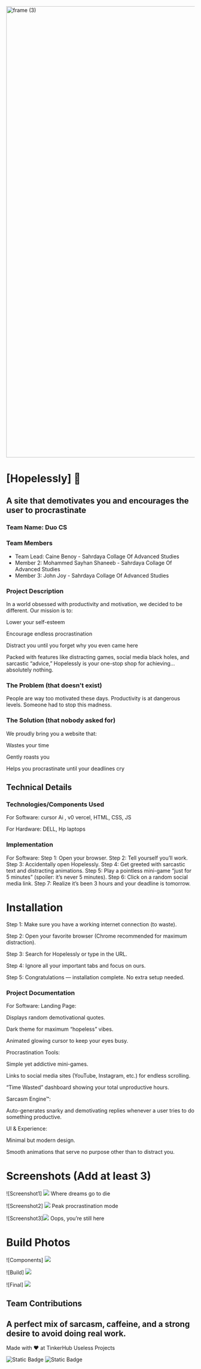 <img width="3188" height="1202" alt="frame (3)" src="https://github.com/user-attachments/assets/517ad8e9-ad22-457d-9538-a9e62d137cd7" />


# [Hopelessly] 🎯


## A site that demotivates you and encourages the user to procrastinate
### Team Name: Duo CS


### Team Members
- Team Lead: Caine Benoy - Sahrdaya Collage Of Advanced Studies
- Member 2: Mohammed Sayhan Shaneeb - Sahrdaya Collage Of Advanced Studies
- Member 3: John Joy - Sahrdaya Collage Of Advanced Studies

### Project Description
In a world obsessed with productivity and motivation, we decided to be different. Our mission is to:

Lower your self-esteem

Encourage endless procrastination

Distract you until you forget why you even came here

Packed with features like distracting games, social media black holes, and sarcastic “advice,” Hopelessly is your one-stop shop for achieving… absolutely nothing.

### The Problem (that doesn't exist)
People are way too motivated these days. Productivity is at dangerous levels. Someone had to stop this madness.

### The Solution (that nobody asked for)
We proudly bring you a website that:

Wastes your time

Gently roasts you

Helps you procrastinate until your deadlines cry
## Technical Details
### Technologies/Components Used
For Software:
cursor Ai , v0 vercel, HTML, CSS, JS

For Hardware:
DELL, Hp laptops

### Implementation
For Software: Step 1: Open your browser.
Step 2: Tell yourself you’ll work.
Step 3: Accidentally open Hopelessly.
Step 4: Get greeted with sarcastic text and distracting animations.
Step 5: Play a pointless mini-game “just for 5 minutes” (spoiler: it’s never 5 minutes).
Step 6: Click on a random social media link.
Step 7: Realize it’s been 3 hours and your deadline is tomorrow.
# Installation
Step 1: Make sure you have a working internet connection (to waste).

Step 2: Open your favorite browser (Chrome recommended for maximum distraction).

Step 3: Search for Hopelessly or type in the URL.

Step 4: Ignore all your important tabs and focus on ours.

Step 5: Congratulations — installation complete. No extra setup needed.

### Project Documentation
For Software: Landing Page:

Displays random demotivational quotes.

Dark theme for maximum “hopeless” vibes.

Animated glowing cursor to keep your eyes busy.

Procrastination Tools:

Simple yet addictive mini-games.

Links to social media sites (YouTube, Instagram, etc.) for endless scrolling.

“Time Wasted” dashboard showing your total unproductive hours.

Sarcasm Engine™:

Auto-generates snarky and demotivating replies whenever a user tries to do something productive.

UI & Experience:

Minimal but modern design.

Smooth animations that serve no purpose other than to distract you.

# Screenshots (Add at least 3)
![Screenshot1] <img src="Screenshot 2025-08-09 154437.png">
Where dreams go to die

![Screenshot2] <img src="Screenshot 2025-08-09 162341.png">
Peak procrastination mode

![Screenshot3]<img src="Screenshot 2025-08-09 162333.png">
Oops, you’re still here

# Build Photos
![Components] <img src="Screenshot 2025-08-08 202757.png">

![Build] <img src="Screenshot 2025-08-08 194652">

![Final] <img src="Screenshot 2025-08-08 211118.png">

## Team Contributions
A perfect mix of sarcasm, caffeine, and a strong desire to avoid doing real work.
---
Made with ❤️ at TinkerHub Useless Projects 

![Static Badge](https://img.shields.io/badge/TinkerHub-24?color=%23000000&link=https%3A%2F%2Fwww.tinkerhub.org%2F)
![Static Badge](https://img.shields.io/badge/UselessProjects--25-25?link=https%3A%2F%2Fwww.tinkerhub.org%2Fevents%2FQ2Q1TQKX6Q%2FUseless%2520Projects)



